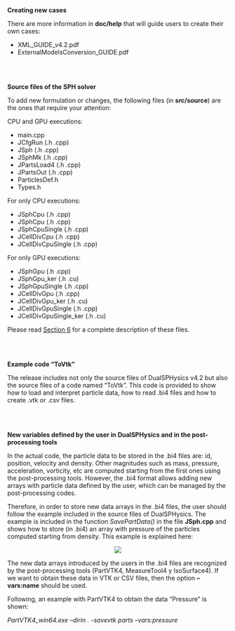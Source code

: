 **Creating new cases**

There are more information in **doc/help** that will guide users to create their own cases:
* XML_GUIDE_v4.2.pdf
* ExternalModelsConversion_GUIDE.pdf

<br>
<br>

**Source files of the SPH solver**

To add new formulation or changes, the following files (in **src/source**) are the ones that require your attention:

CPU and GPU executions: 	
* main.cpp
* JCfgRun (.h .cpp)
* JSph (.h .cpp)
* JSphMk (.h .cpp)
* JPartsLoad4 (.h .cpp)
* JPartsOut (.h .cpp)     
* ParticlesDef.h
* Types.h

For only CPU executions: 	
* JSphCpu (.h .cpp)
* JSphCpu (.h .cpp)
* JSphCpuSingle (.h .cpp)
* JCellDivCpu (.h .cpp)
* JCellDivCpuSingle (.h .cpp)

For only GPU executions: 	
* JSphGpu (.h .cpp)
* JSphGpu_ker (.h .cu)
* JSphGpuSingle (.h .cpp)
* JCellDivGpu (.h .cpp)
* JCellDivGpu_ker (.h .cu)
* JCellDivGpuSingle (.h .cpp)
* JCellDivGpuSingle_ker (.h .cu)

Please read [Section 6](https://github.com/DualSPHysics/DualSPHysics/wiki/DualSPHysics-open-source-code) for a complete description of these files.

<br>
<br>

**Example code “ToVtk”**

The release includes not only the source files of DualSPHysics v4.2 but also the source files of a code named “ToVtk”. This code is provided to show how to load and interpret particle data, how to read .bi4 files and how to create .vtk or .csv files.

<br>
<br>

**New variables defined by the user in DualSPHysics and in the post-processing tools**

In the actual code, the particle data to be stored in the .bi4 files are: id, position, velocity and density. Other magnitudes such as mass, pressure, acceleration, vorticity, etc are computed starting from the first ones using the post-processing tools. However, the .bi4 format allows adding new arrays with particle data defined by the user, which can be managed by the post-processing codes.

Therefore, in order to store new data arrays in the .bi4 files, the user should follow the example included in the source files of DualSPHysics. The example is included in the function _SavePartData()_ in the file **JSph.cpp** and shows how to store (in .bi4) an array with pressure of the particles computed starting from density. This example is explained here:

<p align="center">
<img src="https://imgur.com/xBXRP3M.png"/>
</p>

The new data arrays introduced by the users in the .bi4 files are recognized by the post-processing tools (PartVTK4, MeasureTool4 y IsoSurface4). If we want to obtain these data in VTK or CSV files, then the option **–vars:name** should be used.

Following, an example with PartVTK4 to obtain the data “Pressure” is shown:

_PartVTK4_win64.exe –dirin . -savevtk parts –vars:pressure_


